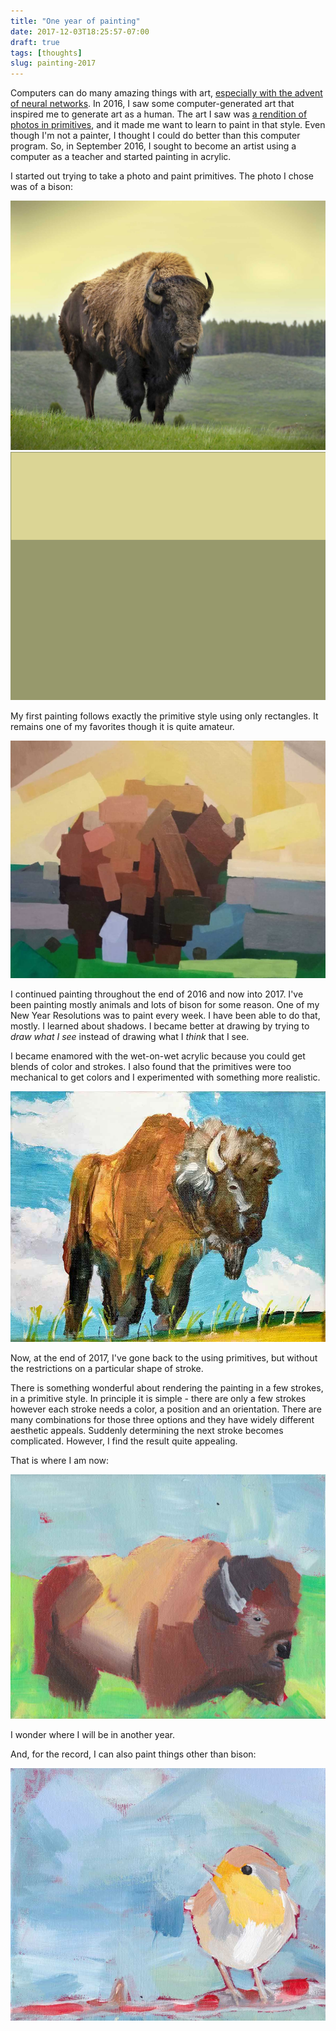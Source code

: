 ```yaml
---
title: "One year of painting"
date: 2017-12-03T18:25:57-07:00
draft: true
tags: [thoughts]
slug: painting-2017
---
```


Computers can do many amazing things with art, [especially with the advent of neural networks](https://deepart.io/). In 2016, I saw some computer-generated art that inspired me to generate art as a human. The art I saw was [a rendition of photos in primitives](https://github.com/fogleman/primitive), and it made me want to learn to paint in that style. Even though I'm not a painter, I thought I could do better than this computer program. So, in September 2016, I sought to become an artist using a computer as a teacher and started painting in acrylic. 

I started out trying to take a photo and paint primitives. The photo I chose was of a bison:

![Stock image of Bison I chose to use](/img/bison_sergioboccardo_shutterstock3.jpg)
![Primitive procedure generated](/img/bison_primitives.gif)

My first painting follows exactly the primitive style using only rectangles. It remains one of my favorites though it is quite amateur.

![“First Bison” - acrylic on canvas, September 2016](/img/bison20160926.jpg)

I continued painting throughout the end of 2016 and now into 2017. I've been painting mostly animals and lots of bison for some reason. One of my New Year Resolutions was to paint every week. I have been able to do that, mostly. I learned about shadows. I became better at drawing by trying to *draw what I see* instead of drawing what I *think* that I see.

I became enamored with the wet-on-wet acrylic because you could get blends of color and strokes. I also found that the primitives were too mechanical to get colors and I experimented with something more realistic.

![“Bison” - acrylic on canvas, July 2017](/img/bison20170701.jpg)

Now, at the end of 2017, I've gone back to the using primitives, but without the restrictions on a particular shape of stroke. 

There is something wonderful about rendering the painting in a few strokes, in a primitive style. In principle it is simple - there are only a few strokes however each stroke needs a color, a position and an orientation. There are many combinations for those three options and they have widely different aesthetic appeals. Suddenly determining the next stroke becomes complicated.  However, I find the result quite appealing.

That is where I am now:

![“Bison” - acrylic on canvas, December 2017](/img/bison20171202.jpg)

I wonder where I will be in another year.

And, for the record, I can also paint things other than bison:

![“European Robin” - acrylic on canvas, December 2017](/img/robin20171203.jpg)



